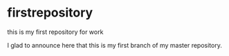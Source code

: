 # firstrepository
this is my first repository for work

I glad to announce here that this is my first branch of my master repository.
